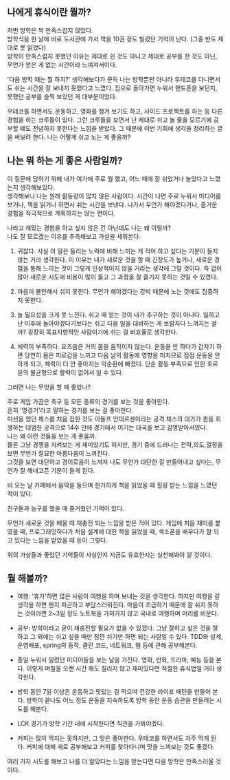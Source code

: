 ## 나에게 휴식이란 뭘까?
저번 방학은 썩 만족스럽지 않았다.  
방학식을 한 날에 바로 도서관에 가서 책을 10권 정도 빌렸던 기억이 난다.
(그중 반도 제대로 못 읽었다)  
방학이 만족스럽지 못했던 이유는 제대로 쉰 것도 아니고
제대로 공부를 한 것도 아닌, 무언가 얻은 게 없는 시간이라 느껴져서이다.

'다음 방학 때는 뭘 하지?' 생각해보다가 문득 나는 방학뿐만 아니라
우테코를 다니면서도 쉬는 시간을 잘 보내지 못했다고 느꼈다.
집으로 돌아가면 누워서 핸드폰을 보던지, 못했던 공부를 슬쩍 보았던 게 대부분이었다.

우테코를 하면서도 운동하고, 영화를 챙겨 보기도 하고, 사이드 프로젝트를 하는
등 다른 경험을 하는 크루들이 있다. 그런 크루들을 보면서 난 제대로 쉬고 놀 줄을 모르기에
공부할 떄도 전념하지 못한다는 느낌을 받았다.
그 때문에 이번 기회에 생각을 정리하는 글을 써보려 한다.
나는 어떻게 쉬고 노는 게 좋을까?

## 나는 뭐 하는 게 좋은 사람일까?
이 질문에 답하기 위해 내가 여가에 주로 뭘 했고, 어느 때에 잘 쉬었거나 놀았다고
느꼈는지 생각해보았다.  
생각해보니 나는 원래 활동량이 많지 않은 사람이다.
시간이 나면 주로 누워서 미디어를 보거나, 책을 읽거나 하면서 쉬는 시간을 보낸다.
나가서 무언가 해야겠다거나, 즐거운 경험을 적극적으로 계획하지는 않는 편이다.

나라고 재밌는 경험을 하고 싶지 않은 건 아닌데도 나는 왜 이럴까?  
나도 잘 모르겠는 이유를 추측해보고 가설을 세워본다.

1. 귀찮다. 사실 이 말은 들리는 노력에 비해 느끼는 게 적어 하고 싶다는 기분이
   들지 않는 거라 생각한다. 이 이유는 내가 새로운 것을 할 때 긴장도가 높거나,
   새로운 경험을 통해 느끼는 것이 그렇게 인상적이지 않을 거라는 생각에 그럴 것이다.
   즉 겁이 많아 새로운 시도에 비용이 많이 들고 그 과정을 잘 즐기지 못하는 것일 수 있겠다.


2. 마음이 불안해서 쉬지 못한다.
   무언가 해야겠다는 강박 때문에 노는 것에도 집중하지 못한다.


3. 놀 필요성을 크게 못 느낀다. 쉬고 때 얻는 것이 내가 추구하는 것이 아니다.
   일하고 난 이후에 놀아야겠다기보다는 쉬고 다음 일을 대비하는 게 보람차다
   느껴지는 걸까? 굉장히 목표지향적인 사람이기에 쉬는 걸 비효율로 생각한다.


4. 체력이 부족하다. 요즈음은 거의 몸을 움직이지 않는다.
   운동을 안 하다가 갑자기 하면 당연히 몸은 피로감을 느끼고 다음 날의 활동에
   영향을 미치므로 점점 운동을 안 하게 되고, 체력이 더 안 좋아지는 악순환에 빠졌다.
   단순 활동 부족으로 인한 호르몬의 불균형으로 활력이 없어서 일 수 있다.

그러면 나는 무엇을 할 때 좋았나?

주로 게임 가끔은 축구 등 모든 종류의 경기를 보는 것을 좋아한다.  
흔히 '명경기'라고 말하는 경기를 보는 걸 좋아한다.  
미션을 했던 체스를 처음 접한 것도 아돌프 안데르센이라는 공격 체스의 대가가 퀸을
희생하는 대범한 공격으로 14수 만에 경기에서 이기는 대국을 보고 감명받아서였다.  
나는 왜 이런 것들을 보는 게 좋을까.  
물론 그냥 경쟁을 지켜보는 게 재미있기도 하지만,
경기 중에 드러나는 전략,의도,열정을 보면 무언가 절묘한 아름다움이 느껴진다.  
그것을 보면 대단하고 경이로움이 느껴져 나도 무언가 대단한 걸 만들어내고 싶다는, 무언가 잘 해내고픈 기분이 들게 된다.

비 오는 날 카페에서 음악을 들으며 한가하게 책을 읽었을 때 힐링 받는 느낌을 느꼈던 적이 있다.

친구들과 농구를 했을 때 즐거웠던 기억이 있다.

무언가 새로운 것을 배울 때 재충전 되는 느낌을 받은 적이 있다.
게임에 처음 재미를 붙였을 때, 프로그래밍하다가 처음 설계에 대한 책을 읽었을 때,
색소폰을 배우다가 잘 되고 있다는 느낌을 받았을 때 등이 그렇다.

위의 가설들과 좋았던 기억들이 사실인지 지금도 유효한지는 실천해봐야 알 것이다.

## 뭘 해볼까?
- 여행: '휴가'하면 많은 사람이 여행을 하며 보내는 것을 생각한다.
  하지만 여행을 갈 생각을 하면 왠지 피곤하고 부담스러워진다.
  마음이 조급하기 때문에 잘 쉬지 못하는 것이라면 2~3일 정도
  노트북을 가져가지 않고 국내로 여행하며 머리를 비운다.


- 공부: 방학이라고 굳이 재충전할 필요가 없을 수 있겠다.
  그냥 잘하고 싶은 것을 잘하고 그 외에는 쉬고 싶을 때만 잠깐 쉬기만 하면 되는 사람일 수 있다.
  TDD와 설계, 운영배포, spring의 동작, 클린 코드, 네트워크, 웹 등에 관해 공부해본다.


- 종일 누워서 밀렸던 미디어들을 보는 날을 가진다. 영화, 만화, 드라마, 예능 등을 본다.
  이렇게 며칠을 오랜 시간 해도 질리지 않고 재미있다면 적절한 휴식법일 거라 생각한다.


- 방학 동안 7일 이상은 운동하고 맛있는 걸 먹으며 건강한 라이프 패턴을 만들어 본다.
  방학이 끝나도 어느 정도 운동을 지속하도록 방학 동안 운동 습관을 만들려는 시도를 해본다.


- LCK 경기가 방학 기간 내에 시작한다면 직관을 가봐야겠다.


- 커피는 많이 먹지는 못하지만, 그 맛은 좋아한다. 우테코를 하면서도 자주 먹게 된다. 커피에 대해 새로 공부해보고
  커피를 찾아다니며 맛을 느껴보는 것도 좋겠다.

여러 가지 시도를 해보고 나를 더 알았다는 느낌을 받는다면 다음 방학은 만족스러울 것이다.